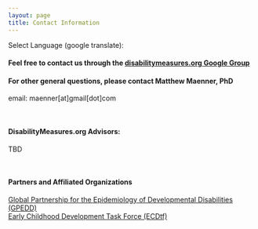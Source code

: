 ```yaml
---
layout: page
title: Contact Information
---
```


Select Language (google translate):  

<div id="google_translate_element"></div><script type="text/javascript">
function googleTranslateElementInit() {
  new google.translate.TranslateElement({pageLanguage: 'en', layout: google.translate.TranslateElement.InlineLayout.SIMPLE, gaTrack: true, gaId: 'UA-64320648-1'}, 'google_translate_element');
}
</script><script type="text/javascript" src="//translate.google.com/translate_a/element.js?cb=googleTranslateElementInit"></script>  

#### Feel free to contact us through the [disabilitymeasures.org Google Group](https://groups.google.com/forum/#!forum/disabilitymeasures)  

#### For other general questions, please contact Matthew Maenner, PhD  
email: maenner[at]gmail[dot]com
 
<br>

#### DisabilityMeasures.org Advisors:
TBD

<br>

#### Partners and Affiliated Organizations
[Global Partnership for the Epidemiology of Developmental Disabilities (GPEDD)](http://www.gpedd.org)  
[Early Childhood Development Task Force (ECDtf)](http://www.gpcwd.org/early-childhood-development.html)  
